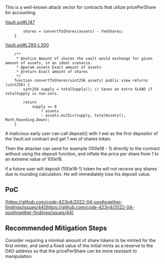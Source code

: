 This is a well-known attack vector for contracts that utilize pricePerShare for accounting.

[Vault.sol#L147](https://github.com/code-423n4/2023-01-popcorn/blob/main/src/vault/Vault.sol#L147)

```solidity
        shares = convertToShares(assets) - feeShares;
    }
```


[Vault.sol#L293-L300](https://github.com/code-423n4/2023-01-popcorn/blob/main/src/vault/Vault.sol#L293-L300)

```solidity
    /**
     * @notice Amount of shares the vault would exchange for given amount of assets, in an ideal scenario.
     * @param assets Exact amount of assets
     * @return Exact amount of shares
     */
    function convertToShares(uint256 assets) public view returns (uint256) {
        uint256 supply = totalSupply(); // Saves an extra SLOAD if totalSupply is non-zero.

        return
            supply == 0
                ? assets
                : assets.mulDiv(supply, totalAssets(), Math.Rounding.Down);
    }
```
	
	
	
A malicious early user can call deposit() with 1 wei  as the first depositor of the Vault.sol contract and get 1 wei of shares token.

Then the attacker can send for example (100e18 - 1)  directly to the contract without using the deposit function, and inflate the price per share from 1 to an extreme value of 100e18.

if a future user will deposit (100e18-1) token he will not receive any shares due to rounding calculation. He will immediately lose his deposit value.


## PoC
[https://github.com/code-423n4/2022-04-pooltogether-findings/issues/44](https://github.com/code-423n4/2022-04-pooltogether-findings/issues/44)

## Recommended Mitigation Steps

Consider requiring a minimal amount of share tokens to be minted for the first minter, and send a fixed value of the initial mints as a reserve to the DAO address so that the pricePerShare can be more resistant to manipulation.